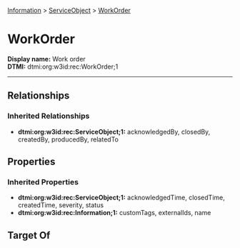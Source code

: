 [Information](../Information.md) > [ServiceObject](ServiceObject.md) > [WorkOrder](.)
# WorkOrder

**Display name:** Work order<br />
**DTMI:** dtmi:org:w3id:rec:WorkOrder;1

---
## Relationships
### Inherited Relationships
* **dtmi:org:w3id:rec:ServiceObject;1:** acknowledgedBy, closedBy, createdBy, producedBy, relatedTo
## Properties
### Inherited Properties
* **dtmi:org:w3id:rec:ServiceObject;1:** acknowledgedTime, closedTime, createdTime, severity, status
* **dtmi:org:w3id:rec:Information;1:** customTags, externalIds, name
## Target Of
